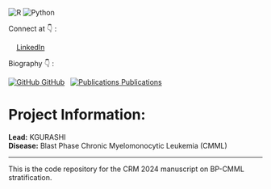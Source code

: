
![R](https://img.shields.io/badge/r-%23276DC3.svg?style=for-the-badge&logo=r&logoColor=white)
![Python](https://img.shields.io/badge/python-3670A0?style=for-the-badge&logo=python&logoColor=ffdd54)

Connect at :point_down: :

<img src="https://static-00.iconduck.com/assets.00/linkedin-icon-96x96-qik48oc9.png" width="12" height="12"> [LinkedIn](https://www.linkedin.com/in/kristiangurashi/)

Biography :point_down: :

[![GitHub](https://i.sstatic.net/tskMh.png) GitHub](https://github.com/)
&nbsp;
[![Publications](https://upload.wikimedia.org/wikipedia/commons/thumb/c/c7/Google_Scholar_logo.svg/240px-Google_Scholar_logo.svg.png) Publications](https://scholar.google.com/citations?user=X2D8HogAAAAJ&hl=en)

# Project Information:
 
**Lead:** KGURASHI  
**Disease:** Blast Phase Chronic Myelomonocytic Leukemia (CMML)
 
---
 
This is the code repository for the CRM 2024 manuscript on BP-CMML stratification.

